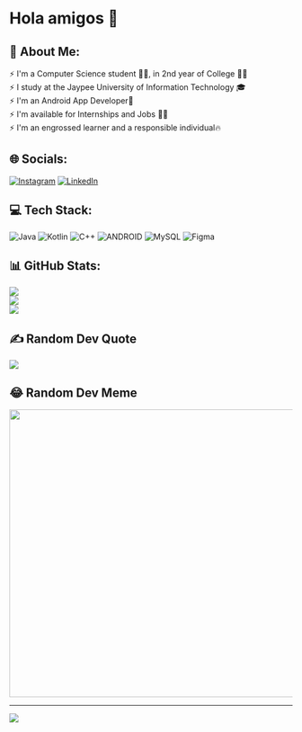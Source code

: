 # Hola amigos 👋

## 💫 About Me:
⚡ I'm a Computer Science student 🧑‍💻, in 2nd year of College 👨‍🎓<br>⚡ I study at the Jaypee University of Information Technology 🎓<br>⚡ I'm an Android App Developer📱<br>⚡ I'm available for Internships and Jobs 👨‍💼<br>⚡ I'm an engrossed learner and a responsible individual🔥


## 🌐 Socials:
[![Instagram](https://img.shields.io/badge/Instagram-%23E4405F.svg?logo=Instagram&logoColor=white)](https://instagram.com/s.m_zaeem) [![LinkedIn](https://img.shields.io/badge/LinkedIn-%230077B5.svg?logo=linkedin&logoColor=white)](https://linkedin.com/in/linkedin.com/in/syed-mohammad-zaeem-0b8280230) 

## 💻 Tech Stack:
![Java](https://img.shields.io/badge/java-%23ED8B00.svg?style=flat&logo=java&logoColor=white) ![Kotlin](https://img.shields.io/badge/kotlin-%230095D5.svg?style=flat&logo=kotlin&logoColor=white) ![C++](https://img.shields.io/badge/c++-%2300599C.svg?style=flat&logo=c%2B%2B&logoColor=white) ![ANDROID](https://img.shields.io/badge/android-%2320232a.svg?style=flat&logo=android&logoColor=%a4c639) ![MySQL](https://img.shields.io/badge/mysql-%2300f.svg?style=flat&logo=mysql&logoColor=white) 	![Figma](https://img.shields.io/badge/figma-%23F24E1E.svg?style=flat&logo=figma&logoColor=white)
## 📊 GitHub Stats:
![](https://github-readme-stats.vercel.app/api?username=SMZaeem&theme=chartreuse-dark&hide_border=false&include_all_commits=true&count_private=true)<br/>
![](https://github-readme-streak-stats.herokuapp.com/?user=SMZaeem&theme=chartreuse-dark&hide_border=false)<br/>
![](https://github-readme-stats.vercel.app/api/top-langs/?username=SMZaeem&theme=chartreuse-dark&hide_border=false&include_all_commits=true&count_private=true&layout=compact)

## ✍️ Random Dev Quote
![](https://quotes-github-readme.vercel.app/api?type=vetical&theme=light)

## 😂 Random Dev Meme
<img src="https://rm.up.railway.app/" width="512px"/>

---
[![](https://visitcount.itsvg.in/api?id=SMZaeem&icon=1&color=3)](https://visitcount.itsvg.in)

<!-- Proudly created with GPRM ( https://gprm.itsvg.in ) -->
